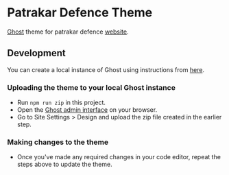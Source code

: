 # Patrakar Defence Theme

[Ghost](https://ghost.org) theme for patrakar defence [website](https://patrakardefence.in).

## Development

You can create a local instance of Ghost using instructions from [here](https://ghost.org/docs/install/local/).

### Uploading the theme to your local Ghost instance

- Run `npm run zip` in this project.
- Open the [Ghost admin interface](http://localhost:2368/ghost) on your browser.
- Go to Site Settings > Design and upload the zip file created in the earlier step.

### Making changes to the theme

- Once you've made any required changes in your code editor, repeat the steps above to update the theme.

